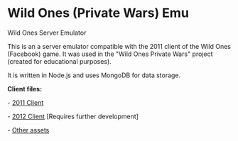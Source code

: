 # Wild Ones (Private Wars) Emu
Wild Ones Server Emulator

This is an a server emulator compatible with the 2011 client of the Wild Ones (Facebook) game. It was used in the "Wild Ones Private Wars" project (created for educational purposes).

It is written in Node.js and uses MongoDB for data storage.

<b>Client files:</b>

<p>- <a href="http://www.fastswf.com/1R-uVQM">2011 Client</a></p>
<p>- <a href="http://www.2flashgames.com/2fgkjn134kjlh1cfn81vc34/flash/f-Wild-Ones-88696.swf">2012 Client</a> [Requires further development]</p>

<p>- <a href="http://www.mediafire.com/file/mmngzxamaqq6153/WO+swf.rar">Other assets</a></p>
